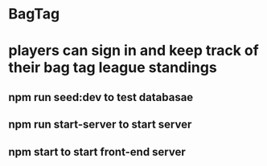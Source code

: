 # BagTag
# players can sign in and keep track of their bag tag league standings
<!--  -->




## npm run seed:dev to test databasae

## npm run start-server to start server


## npm start to start front-end server